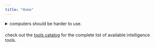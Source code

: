 ```yaml
---
title: "Home"
---
```


<details class="philosophy-accordion" style="margin-bottom: 20px;">
<summary class="philosophy-header">computers should be harder to use.</summary>
<div class="accordion-content">

the moment we decided everything needed to be frictionless and intuitive, we traded away the natural learning process that builds actual security awareness. when you have to manually configure your network settings or compile your own tools, you inevitably learn what's actually happening - which ports are open, what data is being sent where, how authentication really works. but now people install apps without reading permissions, use cloud services without understanding the data flow, and trust gui tools they can't audit.

<br>

the complexity didn't disappear, it just got hidden behind interfaces that make it impossible to see what's really going on, and conveniently, those same interfaces make it trivial for companies to harvest your data without you realizing it. every layer of convenience is another layer where something can go wrong without you knowing it, or where someone else can profit from your digital exhaust.

<br>

the people with the best operational security are usually the ones who learned on systems that forced them to understand the fundamentals, because you can't accidentally expose what you consciously configured. modern computing has optimized for the wrong thing - instead of teaching users to be competent, we've taught them to be dependent on systems they can't inspect or control, systems specifically designed to extract value from their ignorance.

<br>

fortunately, this makes my job much easier :)

</div>
</details>

check out the [tools catalog](/tools/) for the complete list of available intelligence tools.
